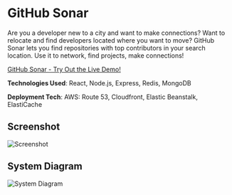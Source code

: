 # GitHub Sonar

Are you a developer new to a city and want to make connections?  Want to relocate and find developers located where you want to move?  GitHub Sonar lets you find repositories with top contributors in your search location.  Use it to network, find projects, make connections!

[GitHub Sonar - Try Out the Live Demo!](http://bit.ly/githubsonar)

**Technologies Used**: React, Node.js, Express, Redis, MongoDB

**Deployment Tech**: AWS: Route 53, Cloudfront, Elastic Beanstalk, ElastiCache

## Screenshot
![Screenshot](https://user-images.githubusercontent.com/17801759/41486020-aaa5d3f8-7097-11e8-8329-42013d65f3f6.png)


## System Diagram
![System Diagram](https://user-images.githubusercontent.com/17801759/41485980-7f859244-7097-11e8-9373-8f63ef31cab1.png)


